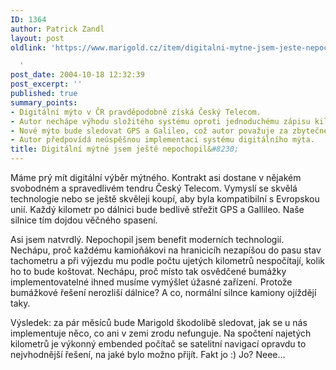 ```yaml
---
ID: 1364
author: Patrick Zandl
layout: post
oldlink: 'https://www.marigold.cz/item/digitalni-mytne-jsem-jeste-nepochopil

  '
post_date: 2004-10-18 12:32:39
post_excerpt: ''
published: true
summary_points:
- Digitální mýto v ČR pravděpodobně získá Český Telecom.
- Autor nechápe výhodu složitého systému oproti jednoduchému zápisu kilometrů.
- Nové mýto bude sledovat GPS a Galileo, což autor považuje za zbytečné.
- Autor předpovídá neúspěšnou implementaci systému digitálního mýta.
title: Digitální mýtné jsem ještě nepochopil&#8230;
---
```


<p>
Máme prý mít digitální výběr mýtného. Kontrakt asi dostane v nějakém svobodném a spravedlivém tendru Český Telecom. Vymyslí se skvělá technologie nebo se ještě skvěleji koupí, aby byla kompatibilní s Evropskou unií. Každý kilometr po dálnici bude bedlivě střežit GPS a Gallileo. Naše silnice tím dojdou věčného spasení. </p>

<p>
Asi jsem natvrdlý. Nepochopil jsem benefit moderních technologií. Nechápu, proč každému kamioňákovi na hranicicíh nezapíšou do pasu stav tachometru a při výjezdu mu podle počtu ujetých kilometrů nespočítají, kolik ho to bude koštovat. Nechápu, proč místo tak osvědčené bumážky implementovatelné ihned musíme vymýšlet úžasné zařízení. Protože bumážkové řešení nerozliší dálnice? A co, normální silnce kamiony ojíždějí taky. </p>

<p>
Výsledek: za pár měsíců bude Marigold škodolibě sledovat, jak se u nás implementuje něco, co ani v zemi zrodu nefunguje. Na spočtení najetých kilometrů je výkonný embended počítač se satelitní navigací opravdu to nejvhodnější řešení, na jaké bylo možno přijít. Fakt jo :) Jo? Neee&#8230;
</p>